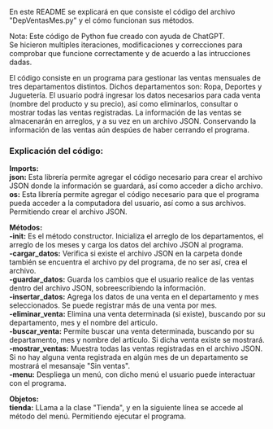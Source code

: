 En este README se explicará en que consiste el código del archivo "DepVentasMes.py" y el cómo funcionan sus métodos.

Nota: 
Este código de Python fue creado con ayuda de ChatGPT.<br>
Se hicieron multiples iteraciones, modificaciones y correcciones para comprobar que funcione correctamente y de acuerdo a las intrucciones dadas.

El código consiste en un programa para gestionar las ventas mensuales de tres departamentos distintos. Dichos departamentos son: Ropa, Deportes y Juguetería.
El usuario podrá ingresar los datos necesarios para cada venta (nombre del producto y su precio), así como eliminarlos, consultar o mostrar todas las ventas registradas.
La información de las ventas se almacenarán en arreglos, y a su vez en un archivo JSON. Conservando la información de las ventas aún despúes de haber cerrando el programa.

### Explicación del código:
**Imports:**\
__json:__ Esta librería permite agregar el código necesario para crear el archivo JSON donde la información se guardará, así como acceder a dicho archivo.\
__os:__ Esta librería permite agregar el código necesario para que el programa pueda acceder a la computadora del usuario, así como a sus archivos. Permitiendo crear el archivo JSON.

**Métodos:**\
__-init:__ Es el método constructor. Inicializa el arreglo de los departamentos, el arreglo de los  meses y carga los datos del archivo JSON al programa.\
__-cargar_datos:__ Verifica si existe el archivo JSON en la carpeta donde también se encuentra el archivo py del programa, de no ser así, crea el archivo.\
__-guardar_datos:__ Guarda los cambios que el usuario realice de las ventas dentro del archivo JSON, sobreescribiendo la información.\
__-insertar_datos:__ Agrega los datos de una venta en el departamento y mes seleccionados. Se puede registrar más de una venta por mes.\
__-eliminar_venta:__ Elimina una venta determinada (si existe), buscando por su departamento, mes y el nombre del articulo.\
__-buscar_venta:__ Permite buscar una venta determinada, buscando por su departamento, mes y nombre del artículo. Si dicha venta existe se mostrará.
__-mostrar_ventas:__ Muestra todas las ventas registradas en el archivo JSON. Si no hay alguna venta registrada en algún mes de un departamento se mostrará el mesansaje "Sin ventas".\
__-menu:__ Despliega un menú, con dicho menú el usuario puede interactuar con el programa.

**Objetos:**\
__tienda:__ LLama a la clase "Tienda", y en la siguiente línea se accede al método del menú. Permitiendo ejecutar el programa.
